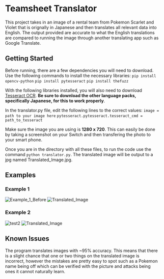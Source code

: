# Teamsheet Translator
This project takes in an image of a rental team from Pokemon Scarlet and Violet that is orignally in Japanese and then translates all relevant data into English. The output provided are accurate to what the English translations are compared to running the image through another translating app such as Google Translate.

## Getting Started
Before running, there are a few dependencies you will need to download.
Use the following commands to install the necessary libraries:
  `pip install opencv-python`
  `pip install pytesseract`
  `pip install thefuzz`

With the following libraries installed, you will also need to download [Tesseract OCR](https://tesseract-ocr.github.io/tessdoc/Downloads.html). **Be sure to download the other language packs, specifically Japanese, for this to work properly**.

In the translator.py file, edit the following lines to the correct values:
  `image = path to your image here`
  `pytesseract.pytesseract.tesseract_cmd = path_to_tesseract`

Make sure the image you are using is **1280 x 720**. This can easily be done by taking a screenshot on your Switch and then transfering the photo to your smart phone. 

Once you are in the directory with all these files, to run the code use the command `python translator.py`. The translated image will be output to a jpg named Translated_Image.jpg.

## Examples
### Example 1
![Example_1_Before](https://github.com/user-attachments/assets/cac3cea0-6c44-4d87-8322-ca466730acf0)
![Translated_Image](https://github.com/user-attachments/assets/85ddc58c-7a8c-4989-98a7-22b9ae57ad1e)

### Example 2
![test2](https://github.com/user-attachments/assets/12325a22-7979-462a-8add-8dc642a1ab06)
![Translated_Image](https://github.com/user-attachments/assets/3f0ac222-5613-4762-9e4f-b036ca22eef3)


## Known Issues
The program translates images with ~95% accuracy. This means that there is a slight chance that one or two things on the translated image is incorrect, however the mistakes are pretty easy to spot such as a Pokemon name being off which can be verified with the picture and attacks being ones it cannot naturally learn.



